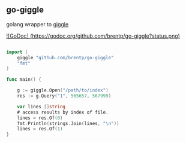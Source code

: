 go-giggle
---------

golang wrapper to [giggle](https://github.com/ryanlayer/giggle)

[![GoDoc] (https://godoc.org/github.com/brentp/go-giggle?status.png)](https://godoc.org/github.com/brentp/go-giggle)

```Go

import (
    giggle "github.com/brentp/go-giggle"
    "fmt"
) 

func main() {

    g := giggle.Open("/path/to/index")
    res := g.Query("1", 565657, 567999)

    var lines []string
    # access results by index of file.
    lines = res.Of(0)
    fmt.Println(strings.Join(lines, "\n"))
    lines = res.Of(1)
}
```
